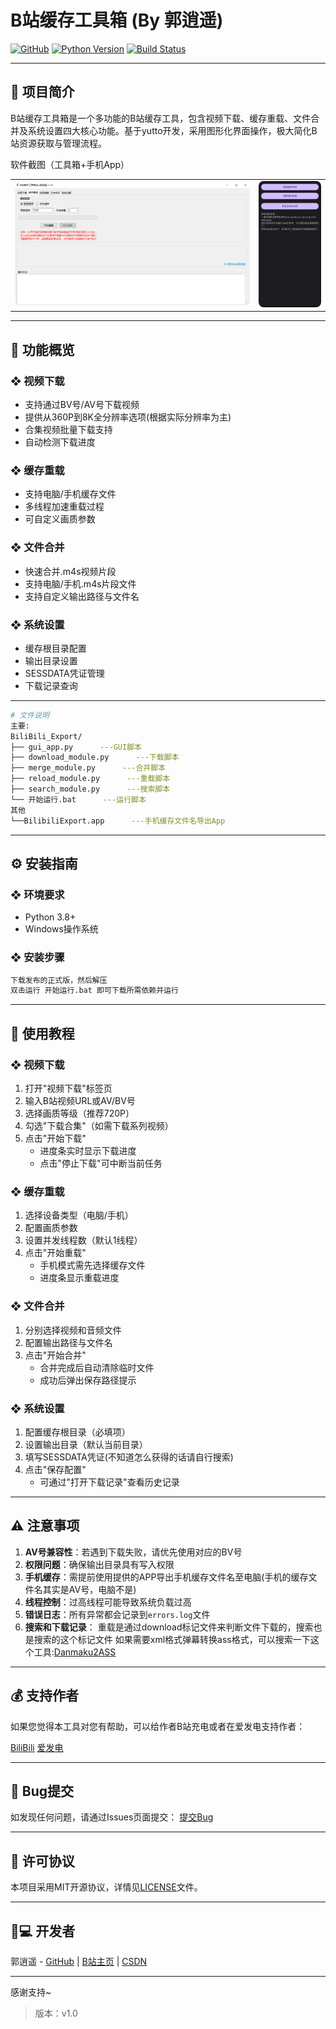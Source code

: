 # B站缓存工具箱 (By 郭逍遥)

[![GitHub](https://img.shields.io/github/license/CN-GuoXiaoYao/Bilibili_Export)](LICENSE) [![Python Version](https://img.shields.io/badge/python-3.8+-blue)](https://www.python.org/downloads/) [![Build Status](https://img.shields.io/badge/build-passing-brightgreen)](https://github.com/CN-GuoXiaoYao/BiliBili_Export/actions)

---

## 📌 项目简介
B站缓存工具箱是一个多功能的B站缓存工具，包含视频下载、缓存重载、文件合并及系统设置四大核心功能。基于yutto开发，采用图形化界面操作，极大简化B站资源获取与管理流程。

软件截图（工具箱+手机App）
<table>
  <tr>
  <td><img src="https://github.com/CN-GuoXiaoYao/BiliBili_Export/blob/56346ea8d593d07a785f3128efd10b41af11b431/Photo/1.png" 
       alt="工具箱" 
       style="width: 750px; border-radius: 8px;"></td>
       
  <td><img src="https://github.com/CN-GuoXiaoYao/BiliBili_Export/blob/56346ea8d593d07a785f3128efd10b41af11b431/Photo/2.jpg" 
       alt="手机缓存工具" 
       style="width: 200px; border-radius: 8px;"></td>
</tr>
</table>

---

## 🔧 功能概览
### ❖ 视频下载
- 支持通过BV号/AV号下载视频
- 提供从360P到8K全分辨率选项(根据实际分辨率为主)
- 合集视频批量下载支持
- 自动检测下载进度

### ❖ 缓存重载
- 支持电脑/手机缓存文件
- 多线程加速重载过程
- 可自定义画质参数

### ❖ 文件合并
- 快速合并.m4s视频片段
- 支持电脑/手机.m4s片段文件
- 支持自定义输出路径与文件名

### ❖ 系统设置
- 缓存根目录配置
- 输出目录设置
- SESSDATA凭证管理
- 下载记录查询

---

```bash
# 文件说明
主要:
BiliBili_Export/
├── gui_app.py      ---GUI脚本
├── download_module.py      ---下载脚本
├── merge_module.py      ---合并脚本
├── reload_module.py      ---重载脚本
├── search_module.py      ---搜索脚本
└── 开始运行.bat      ---运行脚本
其他
└──BilibiliExport.app      ---手机缓存文件名导出App
```

---

## ⚙️ 安装指南
### ❖ 环境要求
- Python 3.8+ 
- Windows操作系统

### ❖ 安装步骤
```bash
下载发布的正式版，然后解压
双击运行 开始运行.bat 即可下载所需依赖并运行
```

---

## 📝 使用教程

### ❖ 视频下载
1. 打开"视频下载"标签页
2. 输入B站视频URL或AV/BV号
3. 选择画质等级（推荐720P）
4. 勾选"下载合集"（如需下载系列视频）
5. 点击"开始下载"
   - 进度条实时显示下载进度
   - 点击"停止下载"可中断当前任务

### ❖ 缓存重载
1. 选择设备类型（电脑/手机）
2. 配置画质参数
3. 设置并发线程数（默认1线程）
4. 点击"开始重载"
   - 手机模式需先选择缓存文件
   - 进度条显示重载进度

### ❖ 文件合并
1. 分别选择视频和音频文件
2. 配置输出路径与文件名
3. 点击"开始合并"
   - 合并完成后自动清除临时文件
   - 成功后弹出保存路径提示

### ❖ 系统设置
1. 配置缓存根目录（必填项）
2. 设置输出目录（默认当前目录）
3. 填写SESSDATA凭证(不知道怎么获得的话请自行搜索)
4. 点击"保存配置"
   - 可通过"打开下载记录"查看历史记录

---

## ⚠️ 注意事项
1. **AV号兼容性**：若遇到下载失败，请优先使用对应的BV号
2. **权限问题**：确保输出目录具有写入权限
3. **手机缓存**：需提前使用提供的APP导出手机缓存文件名至电脑(手机的缓存文件名其实是AV号，电脑不是)
4. **线程控制**：过高线程可能导致系统负载过高
5. **错误日志**：所有异常都会记录到`errors.log`文件
6. **搜索和下载记录**： 重载是通过download标记文件来判断文件下载的，搜索也是搜索的这个标记文件
   如果需要xml格式弹幕转换ass格式，可以搜索一下这个工具:[Danmaku2ASS](https://github.com/m13253/danmaku2ass)

---

## 💰 支持作者
如果您觉得本工具对您有帮助，可以给作者B站充电或者在爱发电支持作者：

[BiliBili](https://space.bilibili.com/504668072)
[爱发电](https://afdian.com/a/guoxiaoyao)

---

## 🐞 Bug提交
如发现任何问题，请通过Issues页面提交：
[提交Bug](https://github.com/CN-GuoXiaoYao/BiliBili_Export/issues/new?assignees=&labels=bug&template=bug_report.md&title=%5BBug%5D+)

---

## 📄 许可协议
本项目采用MIT开源协议，详情见[LICENSE](LICENSE)文件。

---

## 👨💻 开发者
郭逍遥 - [GitHub](https://github.com/CN-GuoXiaoYao) | [B站主页](https://space.bilibili.com/504668072)  |  [CSDN](https://blog.csdn.net/qq_58742026)

---

感谢支持~
> 版本：v1.0

